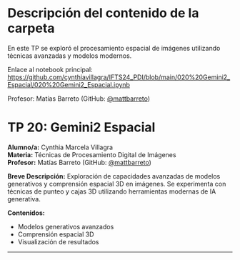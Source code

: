 # Descripción del contenido de la carpeta
En este TP se exploró el procesamiento espacial de imágenes utilizando técnicas avanzadas y modelos modernos.

Enlace al notebook principal: https://github.com/cynthiavillagra/IFTS24_PDI/blob/main/020%20Gemini2_Espacial/020%20Gemini2_Espacial.ipynb

Profesor: Matías Barreto (GitHub: [@mattbarreto](https://github.com/mattbarreto))

# TP 20: Gemini2 Espacial

**Alumno/a:** Cynthia Marcela Villagra  
**Materia:** Técnicas de Procesamiento Digital de Imágenes  
**Profesor:** Matías Barreto (GitHub: [@mattbarreto](https://github.com/mattbarreto))

**Breve Descripción:**
Exploración de capacidades avanzadas de modelos generativos y comprensión espacial 3D en imágenes. Se experimenta con técnicas de punteo y cajas 3D utilizando herramientas modernas de IA generativa.

**Contenidos:**
- Modelos generativos avanzados
- Comprensión espacial 3D
- Visualización de resultados

---

